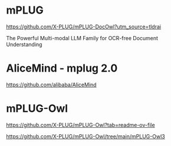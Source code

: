 # mPLUG

https://github.com/X-PLUG/mPLUG-DocOwl?utm_source=tldrai


The Powerful Multi-modal LLM Family
for OCR-free Document Understanding


# AliceMind - mplug 2.0

https://github.com/alibaba/AliceMind


# mPLUG-Owl
https://github.com/X-PLUG/mPLUG-Owl?tab=readme-ov-file


https://github.com/X-PLUG/mPLUG-Owl/tree/main/mPLUG-Owl3

